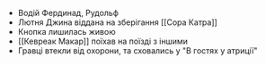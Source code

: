 - Водій Фердинад, Рудольф 
- Лютня Джина віддана на зберігання [[Сора Катра]]
- Кнопка лишилась живою
- [[Кевреак Макар]] поїхав на поїзді з іншими
- Гравці втекли від охорони, та сховались у "В гостях у атриції"